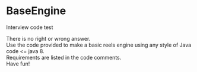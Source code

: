# BaseEngine
Interview code test

There is no right or wrong answer.  
Use the code provided to make a basic reels engine using any style of Java code <= java 8.   
Requirements are listed in the code comments.  
Have fun!  
